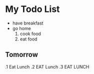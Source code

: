 # My Todo List

- have breakfast 
- go home
  1. cook food
  2. eat food

## Tomorrow

.1 Eat Lunch
.2 EAT Lunch
.3 EAT LUNCH